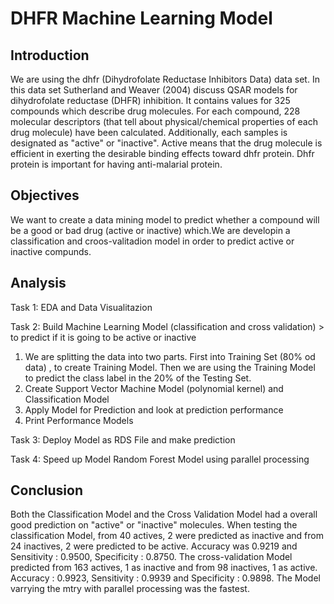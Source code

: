 # DHFR Machine Learning Model
## Introduction
We are using the dhfr (Dihydrofolate Reductase Inhibitors Data) data set. In this data set Sutherland and Weaver (2004) discuss QSAR models for dihydrofolate reductase (DHFR) inhibition. It contains values for 325 compounds which describe drug molecules. For each compound, 228 molecular descriptors (that tell about physical/chemical properties of each drug molecule) have been calculated. Additionally, each samples is designated as "active" or "inactive". Active means that the drug molecule is efficient in exerting the desirable binding effects toward dhfr protein. Dhfr protein is important for having anti-malarial protein.

## Objectives
We want to create a data mining model to predict whether a compound will be a good or bad drug (active or inactive)
which.We are developin a classification and croos-valitadion model in order to predict active or inactive compunds.

## Analysis
Task 1: EDA and Data Visualitazion

Task 2: Build Machine Learning Model (classification and cross validation) > to predict if it is going to be active or inactive 
1. We are splitting the data into two parts. First into Training Set (80% od data) , to create Training Model. Then we are using the Training Model to predict the class label in the 20% of the Testing Set. 
2. Create Support Vector Machine Model (polynomial kernel) and Classification Model
3. Apply Model for Prediction and look at prediction performance
4. Print Performance Models
   
Task 3: Deploy Model as RDS File and make prediction

Task 4: Speed up Model Random Forest Model using parallel processing

## Conclusion
Both the Classification Model and the Cross Validation Model had a overall good prediction on "active" or "inactive" molecules.
When testing the classification Model, from 40 actives, 2 were predicted as inactive and from 24 inactives, 2 were predicted to be active. Accuracy was  0.9219 and Sensitivity : 0.9500, Specificity : 0.8750. The cross-validation Model predicted from 163 actives, 1 as inactive and from 98 inactives, 1 as active. Accuracy : 0.9923, Sensitivity : 0.9939 and     Specificity : 0.9898.
The Model varrying the mtry with parallel processing was the fastest.

